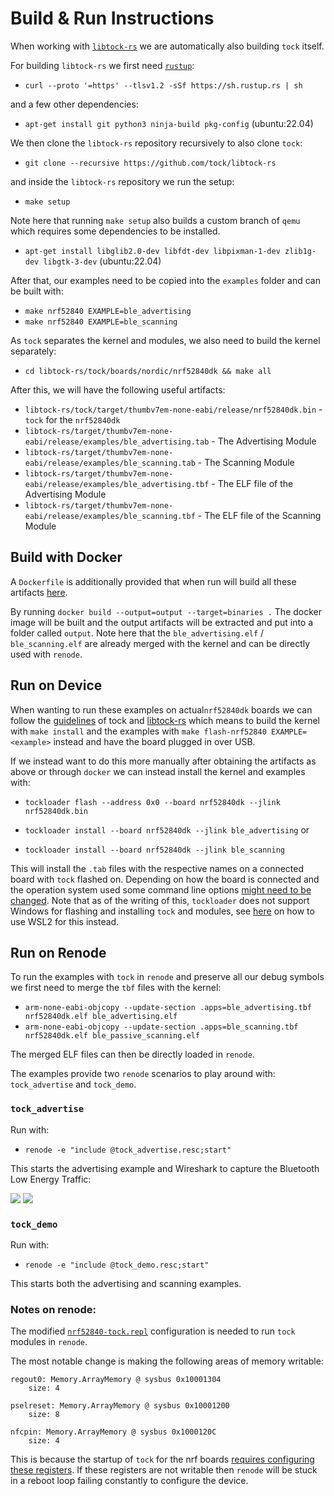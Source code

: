 # Build & Run Instructions

When working with [`libtock-rs`](https://github.com/tock/libtock-rs) we are automatically also building `tock` itself.

For building `libtock-rs` we first need [`rustup`](https://rustup.rs/):

- `curl --proto '=https' --tlsv1.2 -sSf https://sh.rustup.rs | sh`

and a few other dependencies:

- `apt-get install git python3 ninja-build pkg-config` (ubuntu:22.04)

We then clone the `libtock-rs` repository recursively to also clone `tock`:

- `git clone --recursive https://github.com/tock/libtock-rs`
    
and inside the `libtock-rs` repository we run the setup:

- `make setup`

Note here that running `make setup` also builds a custom branch of `qemu` which requires some dependencies to be installed.

- `apt-get install libglib2.0-dev libfdt-dev libpixman-1-dev zlib1g-dev libgtk-3-dev` (ubuntu:22.04)

After that, our examples need to be copied into the `examples` folder and can be built with:

- `make nrf52840 EXAMPLE=ble_advertising`
- `make nrf52840 EXAMPLE=ble_scanning`
    
As `tock` separates the kernel and modules, we also need to build the kernel separately:

- `cd libtock-rs/tock/boards/nordic/nrf52840dk && make all`
    

After this, we will have the following useful artifacts:

- `libtock-rs/tock/target/thumbv7em-none-eabi/release/nrf52840dk.bin` - `tock` for the `nrf52840dk`
- `libtock-rs/target/thumbv7em-none-eabi/release/examples/ble_advertising.tab` - The Advertising Module
- `libtock-rs/target/thumbv7em-none-eabi/release/examples/ble_scanning.tab` - The Scanning Module
- `libtock-rs/target/thumbv7em-none-eabi/release/examples/ble_advertising.tbf` - The ELF file of the Advertising Module
- `libtock-rs/target/thumbv7em-none-eabi/release/examples/ble_scanning.tbf` - The ELF file of the Scanning Module


## Build with Docker

A `Dockerfile` is additionally provided that when run will build all these artifacts [here](https://github.com/ds-kiel/AreWeIoTYet/tree/main/tock/output).

By running `docker build --output=output --target=binaries .` The docker image will be built and the output artifacts will be extracted and put into a folder called `output`.
Note here that the `ble_advertising.elf` / `ble_scanning.elf` are already merged with the kernel and can be directly used with `renode`.

## Run on Device

When wanting to run these examples on actual`nrf52840dk` boards we can follow the [guidelines](https://github.com/tock/tock/blob/master/doc/Getting_Started.md) of tock and [libtock-rs](https://github.com/tock/libtock-rs) which means to build the kernel with `make install` and the examples with `make flash-nrf52840 EXAMPLE=<example>` instead and have the board plugged in over USB.

If we instead want to do this more manually after obtaining the artifacts as above or through `docker` we can instead install the kernel and examples with:

- `tockloader flash --address 0x0 --board nrf52840dk --jlink nrf52840dk.bin`

- `tockloader install --board nrf52840dk --jlink ble_advertising`
or 

- `tockloader install --board nrf52840dk --jlink ble_scanning`

This will install the `.tab` files with the respective names on a connected board with `tock` flashed on.
Depending on how the board is connected and the operation system used some command line options [might need to be changed](https://github.com/tock/tockloader).
Note that as of the writing of this, `tockloader` does not support Windows for flashing and installing `tock` and modules, see [here](../setup/hardware.html#working-in-wsl2) on how to use WSL2 for this instead.

## Run on Renode

To run the examples with `tock` in `renode` and preserve all our debug symbols we first need to merge the `tbf` files with the kernel:

- `arm-none-eabi-objcopy --update-section .apps=ble_advertising.tbf nrf52840dk.elf ble_advertising.elf`
- `arm-none-eabi-objcopy --update-section .apps=ble_scanning.tbf nrf52840dk.elf ble_passive_scanning.elf`

The merged ELF files can then be directly loaded in `renode`.

The examples provide two `renode` scenarios to play around with: `tock_advertise` and `tock_demo`.

### `tock_advertise`

Run with:

- `renode -e "include @tock_advertise.resc;start"`

This starts the advertising example and Wireshark to capture the Bluetooth Low Energy Traffic:

![](advertise.png)
![](packet.png)

### `tock_demo`

Run with:

- `renode -e "include @tock_demo.resc;start"`

This starts both the advertising and scanning examples.


### Notes on renode:

The modified [`nrf52840-tock.repl`](https://github.com/ds-kiel/AreWeIoTYet/blob/main/tock/nrf52840-tock.repl) configuration is needed to run `tock` modules in `renode`.

The most notable change is making the following areas of memory writable:

```
regout0: Memory.ArrayMemory @ sysbus 0x10001304
    size: 4
    
pselreset: Memory.ArrayMemory @ sysbus 0x10001200
    size: 8
    
nfcpin: Memory.ArrayMemory @ sysbus 0x1000120C
    size: 4
```

This is because the startup of `tock` for the nrf boards [requires configuring these registers](https://github.com/tock/tock/blob/master/boards/nordic/nrf52_components/src/startup.rs#L41).
If these registers are not writable then `renode` will be stuck in a reboot loop failing constantly to configure the device.

